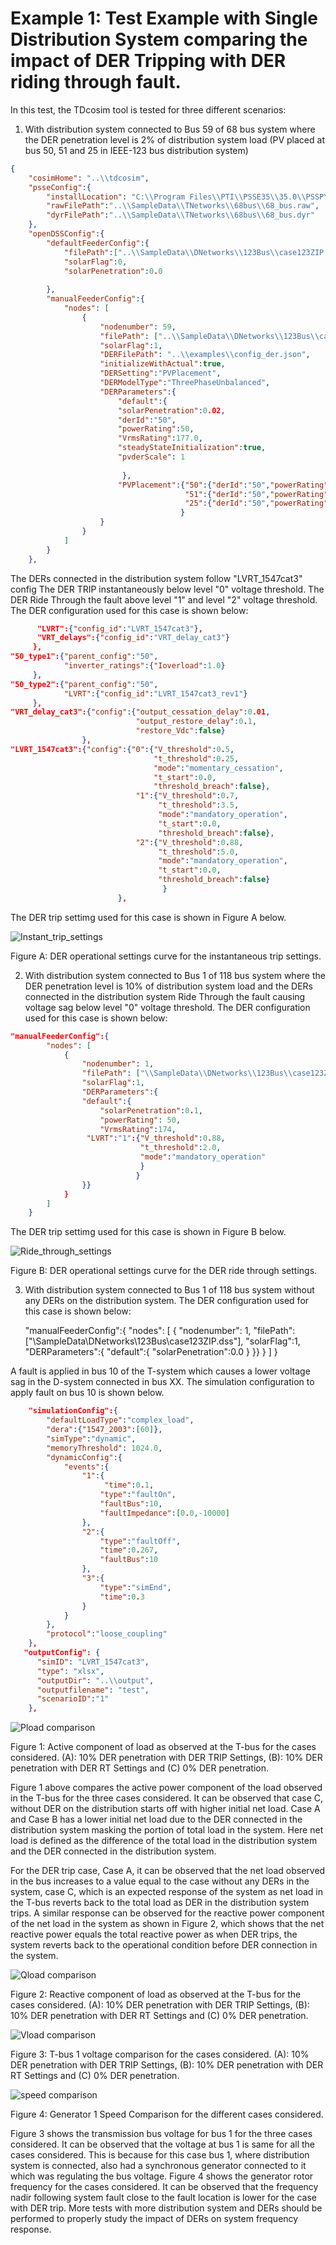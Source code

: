
# Example 1: Test Example with Single Distribution System comparing the impact of DER Tripping with DER riding through fault.

In this test, the TDcosim tool is tested for three different scenarios:
1. With distribution system connected to Bus 59 of 68 bus system where the DER penetration level is 2% of distribution system load (PV placed at bus 50, 51 and 25 in IEEE-123 bus distribution system) 

```json
{
    "cosimHome": "..\\tdcosim",
    "psseConfig":{
        "installLocation": "C:\\Program Files\\PTI\\PSSE35\\35.0\\PSSPY27",
        "rawFilePath":"..\\SampleData\\TNetworks\\68bus\\68_bus.raw",
        "dyrFilePath":"..\\SampleData\\TNetworks\\68bus\\68_bus.dyr"        
    },
    "openDSSConfig":{        
        "defaultFeederConfig":{
            "filePath":["..\\SampleData\\DNetworks\\123Bus\\case123ZIP.dss"],
            "solarFlag":0,
            "solarPenetration":0.0
           
        },
        "manualFeederConfig":{
            "nodes": [
                {
                    "nodenumber": 59,
                    "filePath": ["..\\SampleData\\DNetworks\\123Bus\\case123ZIP.dss"],
                    "solarFlag":1,
                    "DERFilePath": "..\\examples\\config_der.json",
                    "initializeWithActual":true,
                    "DERSetting":"PVPlacement",
                    "DERModelType":"ThreePhaseUnbalanced",
                    "DERParameters":{
                        "default":{
                        "solarPenetration":0.02,
                        "derId":"50",
                        "powerRating":50,
                        "VrmsRating":177.0,
                        "steadyStateInitialization":true,
                        "pvderScale": 1
                                              
                         },
                        "PVPlacement":{"50":{"derId":"50","powerRating":50,"pvderScale":1},
                                       "51":{"derId":"50","powerRating":50,"pvderScale":1},
                                       "25":{"derId":"50","powerRating":50,"pvderScale":1}
                                      }                            
                    }
                }
            ]
        }
    },
```
The DERs connected in the distribution system follow "LVRT_1547cat3" config
The DER TRIP instantaneously below level "0" voltage threshold. 
The DER Ride Through the fault above level "1" and level "2" voltage threshold. 
The DER configuration used for this case is shown below:
```json
	  "LVRT":{"config_id":"LVRT_1547cat3"},
	  "VRT_delays":{"config_id":"VRT_delay_cat3"}
	 },
"50_type1":{"parent_config":"50",						  
			"inverter_ratings":{"Ioverload":1.0}
	 },
"50_type2":{"parent_config":"50",
			"LVRT":{"config_id":"LVRT_1547cat3_rev1"}
	 },
"VRT_delay_cat3":{"config":{"output_cessation_delay":0.01,
							"output_restore_delay":0.1,
							"restore_Vdc":false}
				},
"LVRT_1547cat3":{"config":{"0":{"V_threshold":0.5,
								"t_threshold":0.25,
								"mode":"momentary_cessation",
								"t_start":0.0,
								"threshold_breach":false},
							"1":{"V_threshold":0.7,
								 "t_threshold":3.5,
								 "mode":"mandatory_operation", 
								 "t_start":0.0,
								 "threshold_breach":false},
							"2":{"V_threshold":0.88,
								 "t_threshold":5.0,
								 "mode":"mandatory_operation",
								 "t_start":0.0,
								 "threshold_breach":false}
								  }
						},
```

The DER trip settimg used for this case is shown in Figure A below.

![Instant_trip_settings](use_case_results/study_1/Inst_trip_settings.png)

Figure A: DER operational settings curve for the instantaneous trip settings.


2. With distribution system connected to Bus 1 of 118 bus system where the DER penetration level is 10% of distribution system load 
and the DERs connected in the distribution system Ride Through the fault causing voltage sag below level "0" voltage threshold. The DER configuration used for this case is shown below:


```json
"manualFeederConfig":{
        "nodes": [
            {
                "nodenumber": 1,
                "filePath": ["\\SampleData\\DNetworks\\123Bus\\case123ZIP.dss"],
                "solarFlag":1,                
                "DERParameters":{
                "default":{
                    "solarPenetration":0.1, 
                    "powerRating": 50,
                    "VrmsRating":174,
                 "LVRT":"1":{"V_threshold":0.88,
                             "t_threshold":2.0,
                             "mode":"mandatory_operation"
                             }
                            }
                }}
            }
        ]
    }
```

 The DER trip settimg used for this case is shown in Figure B below.

 ![Ride_through_settings](use_case_results/study_1/Ride_through_settings.png)
 
 Figure B: DER operational settings curve for the DER ride through settings.
                        
3. With distribution system connected to Bus 1 of 118 bus system without any DERs on the distribution system. The DER configuration used for this case is shown below:


    "manualFeederConfig":{
            "nodes": [
                {
                    "nodenumber": 1,
                    "filePath": ["\\SampleData\\DNetworks\\123Bus\\case123ZIP.dss"],
                    "solarFlag":1,                
                    "DERParameters":{
                    "default":{
                        "solarPenetration":0.0
                              }
                    }}
                }
            ]
        }



A fault is applied in bus 10 of the T-system which causes a lower voltage sag in the D-system connected in bus XX. The simulation configuration to apply fault on bus 10 is shown below.


```json
	"simulationConfig":{
		"defaultLoadType":"complex_load",
		"dera":{"1547_2003":[60]},
		"simType":"dynamic",
		"memoryThreshold": 1024.0,
		"dynamicConfig":{
			"events":{
				"1":{
					 "time":0.1,
					"type":"faultOn",
					"faultBus":10,
					"faultImpedance":[0.0,-10000]
				},
				"2":{
					"type":"faultOff",
					"time":0.267,
					"faultBus":10
				},
				"3":{
					"type":"simEnd",
					"time":0.3
				}
			}
		},
		"protocol":"loose_coupling"
	},
   "outputConfig": {
      "simID": "LVRT_1547cat3", 
      "type": "xlsx", 
      "outputDir": "..\\output", 
	  "outputfilename": "test",
	  "scenarioID":"1"
	},
```

![Pload comparison](use_case_results/study_1/Pload_comparison_study_1.png)

Figure 1: Active component of load as observed at the T-bus for the cases considered. (A): 10% DER penetration with DER TRIP Settings, (B): 10% DER penetration with DER RT Settings and (C) 0% DER penetration.

Figure 1 above compares the active power component of the load observed in the T-bus for the three cases considered. It can be observed that case C, without DER on the distribution starts off with higher initial net load. Case A and Case B has a lower initial net load due to the DER connected in the distribution system masking the portion of total load in the system. Here net load is defined as the difference of the total load in the distribution system and the DER connected in the distribution system. 

For the DER trip case, Case A, it can be observed that the net load observed in the bus increases to a value equal to the case without any DERs in the system, case C, which is an expected response of the system as net load in the T-bus reverts back to the total load as DER in the distribution system trips. A similar response can be observed for the reactive power component of the net load in the system as shown in Figure 2, which shows that the net reactive power equals the total reactive power as when DER trips, the system reverts back to the operational condition before DER connection in the system.

![Qload comparison](use_case_results/study_1/Qload_comparison_study_1.png)

Figure 2: Reactive component of load as observed at the T-bus for the cases considered. (A): 10% DER penetration with DER TRIP Settings, (B): 10% DER penetration with DER RT Settings and (C) 0% DER penetration.

![Vload comparison](use_case_results/study_1/Vload_comparison_study_1.png)

Figure 3:  T-bus 1 voltage comparison for the cases considered. (A): 10% DER penetration with DER TRIP Settings, (B): 10% DER penetration with DER RT Settings and (C) 0% DER penetration.

![speed comparison](use_case_results/study_1/Generator1_speed_study_1.png)

Figure 4:  Generator 1 Speed Comparison for the different cases considered.

Figure 3 shows the transmission bus voltage for bus 1 for the three cases considered. It can be observed that the voltage at bus 1 is same for all the cases considered. This is because for this case bus 1, where distribution system is connected, also had a synchronous generator connected to it which was regulating the bus voltage. Figure 4 shows the generator rotor frequency for the cases considered. It can be observed that the frequency nadir following system fault close to the fault location is lower for the case with DER trip. More tests with more distribution system and DERs should be performed to properly study the impact of DERs on system frequency response.
